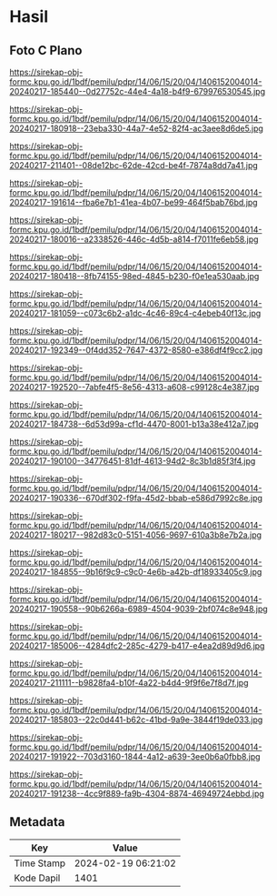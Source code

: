 # Hasil

## Foto C Plano

https://sirekap-obj-formc.kpu.go.id/1bdf/pemilu/pdpr/14/06/15/20/04/1406152004014-20240217-185440--0d27752c-44e4-4a18-b4f9-679976530545.jpg

https://sirekap-obj-formc.kpu.go.id/1bdf/pemilu/pdpr/14/06/15/20/04/1406152004014-20240217-180918--23eba330-44a7-4e52-82f4-ac3aee8d6de5.jpg

https://sirekap-obj-formc.kpu.go.id/1bdf/pemilu/pdpr/14/06/15/20/04/1406152004014-20240217-211401--08de12bc-62de-42cd-be4f-7874a8dd7a41.jpg

https://sirekap-obj-formc.kpu.go.id/1bdf/pemilu/pdpr/14/06/15/20/04/1406152004014-20240217-191614--fba6e7b1-41ea-4b07-be99-464f5bab76bd.jpg

https://sirekap-obj-formc.kpu.go.id/1bdf/pemilu/pdpr/14/06/15/20/04/1406152004014-20240217-180016--a2338526-446c-4d5b-a814-f7011fe6eb58.jpg

https://sirekap-obj-formc.kpu.go.id/1bdf/pemilu/pdpr/14/06/15/20/04/1406152004014-20240217-180418--8fb74155-98ed-4845-b230-f0e1ea530aab.jpg

https://sirekap-obj-formc.kpu.go.id/1bdf/pemilu/pdpr/14/06/15/20/04/1406152004014-20240217-181059--c073c6b2-a1dc-4c46-89c4-c4ebeb40f13c.jpg

https://sirekap-obj-formc.kpu.go.id/1bdf/pemilu/pdpr/14/06/15/20/04/1406152004014-20240217-192349--0f4dd352-7647-4372-8580-e386df4f9cc2.jpg

https://sirekap-obj-formc.kpu.go.id/1bdf/pemilu/pdpr/14/06/15/20/04/1406152004014-20240217-192520--7abfe4f5-8e56-4313-a608-c99128c4e387.jpg

https://sirekap-obj-formc.kpu.go.id/1bdf/pemilu/pdpr/14/06/15/20/04/1406152004014-20240217-184738--6d53d99a-cf1d-4470-8001-b13a38e412a7.jpg

https://sirekap-obj-formc.kpu.go.id/1bdf/pemilu/pdpr/14/06/15/20/04/1406152004014-20240217-190100--34776451-81df-4613-94d2-8c3b1d85f3f4.jpg

https://sirekap-obj-formc.kpu.go.id/1bdf/pemilu/pdpr/14/06/15/20/04/1406152004014-20240217-190336--670df302-f9fa-45d2-bbab-e586d7992c8e.jpg

https://sirekap-obj-formc.kpu.go.id/1bdf/pemilu/pdpr/14/06/15/20/04/1406152004014-20240217-180217--982d83c0-5151-4056-9697-610a3b8e7b2a.jpg

https://sirekap-obj-formc.kpu.go.id/1bdf/pemilu/pdpr/14/06/15/20/04/1406152004014-20240217-184855--9b16f9c9-c9c0-4e6b-a42b-df18933405c9.jpg

https://sirekap-obj-formc.kpu.go.id/1bdf/pemilu/pdpr/14/06/15/20/04/1406152004014-20240217-190558--90b6266a-6989-4504-9039-2bf074c8e948.jpg

https://sirekap-obj-formc.kpu.go.id/1bdf/pemilu/pdpr/14/06/15/20/04/1406152004014-20240217-185006--4284dfc2-285c-4279-b417-e4ea2d89d9d6.jpg

https://sirekap-obj-formc.kpu.go.id/1bdf/pemilu/pdpr/14/06/15/20/04/1406152004014-20240217-211111--b9828fa4-b10f-4a22-b4d4-9f9f6e7f8d7f.jpg

https://sirekap-obj-formc.kpu.go.id/1bdf/pemilu/pdpr/14/06/15/20/04/1406152004014-20240217-185803--22c0d441-b62c-41bd-9a9e-3844f19de033.jpg

https://sirekap-obj-formc.kpu.go.id/1bdf/pemilu/pdpr/14/06/15/20/04/1406152004014-20240217-191922--703d3160-1844-4a12-a639-3ee0b6a0fbb8.jpg

https://sirekap-obj-formc.kpu.go.id/1bdf/pemilu/pdpr/14/06/15/20/04/1406152004014-20240217-191238--4cc9f889-fa9b-4304-8874-46949724ebbd.jpg


## Metadata

| Key        | Value               |
| ---------- | ------------------- |
| Time Stamp | 2024-02-19 06:21:02 |
| Kode Dapil | 1401                |



